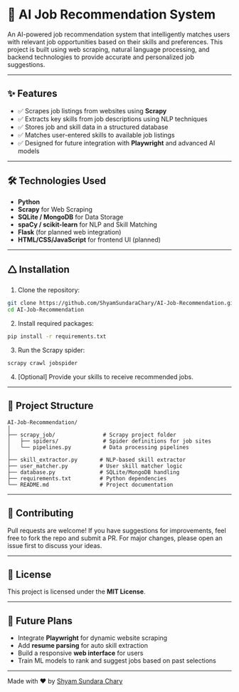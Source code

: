 # 🧠 AI Job Recommendation System

An AI-powered job recommendation system that intelligently matches users with relevant job opportunities based on their skills and preferences. This project is built using web scraping, natural language processing, and backend technologies to provide accurate and personalized job suggestions.

---

## ✨ Features

- ✅ Scrapes job listings from websites using **Scrapy**
- ✅ Extracts key skills from job descriptions using NLP techniques
- ✅ Stores job and skill data in a structured database
- ✅ Matches user-entered skills to available job listings
- ✅ Designed for future integration with **Playwright** and advanced AI models

---

## 🛠️ Technologies Used

- **Python**
- **Scrapy** for Web Scraping
- **SQLite / MongoDB** for Data Storage
- **spaCy / scikit-learn** for NLP and Skill Matching
- **Flask** (for planned web integration)
- **HTML/CSS/JavaScript** for frontend UI (planned)

---

## 🛆 Installation

1. Clone the repository:
```bash
git clone https://github.com/ShyamSundaraChary/AI-Job-Recommendation.git
cd AI-Job-Recommendation
```

2. Install required packages:
```bash
pip install -r requirements.txt
```

3. Run the Scrapy spider:
```bash
scrapy crawl jobspider
```

4. [Optional] Provide your skills to receive recommended jobs.

---

## 📂 Project Structure

```
AI-Job-Recommendation/
│
├── scrapy_job/               # Scrapy project folder
│   ├── spiders/              # Spider definitions for job sites
│   └── pipelines.py          # Data processing pipelines
│
├── skill_extractor.py       # NLP-based skill extractor
├── user_matcher.py          # User skill matcher logic
├── database.py              # SQLite/MongoDB handling
├── requirements.txt         # Python dependencies
└── README.md                # Project documentation
```

---

## 🤝 Contributing

Pull requests are welcome! If you have suggestions for improvements, feel free to fork the repo and submit a PR. For major changes, please open an issue first to discuss your ideas.

---

## 📄 License

This project is licensed under the **MIT License**.

---

## 🚀 Future Plans

- Integrate **Playwright** for dynamic website scraping
- Add **resume parsing** for auto skill extraction
- Build a responsive **web interface** for users
- Train ML models to rank and suggest jobs based on past selections

---

Made with ❤️ by [Shyam Sundara Chary](https://github.com/ShyamSundaraChary)
